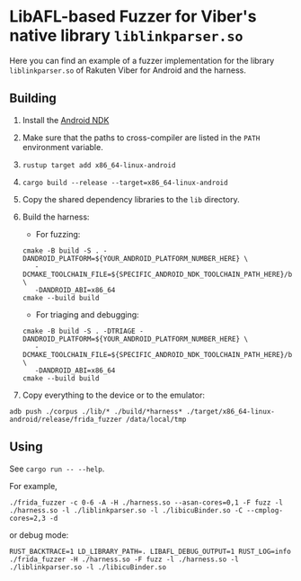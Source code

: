 # LibAFL-based Fuzzer for Viber's native library `liblinkparser.so`

Here you can find an example of a fuzzer implementation for the library `liblinkparser.so` of Rakuten Viber for Android and the harness.

## Building

1. Install the [Android NDK](https://developer.android.com/ndk)
2. Make sure that the paths to cross-compiler are listed in the `PATH` environment variable.
3. `rustup target add x86_64-linux-android`
4. `cargo build --release --target=x86_64-linux-android`
5. Copy the shared dependency libraries to the `lib` directory.
6. Build the harness:
   - For fuzzing:
   ```console
   cmake -B build -S . -DANDROID_PLATFORM=${YOUR_ANDROID_PLATFORM_NUMBER_HERE} \
      -DCMAKE_TOOLCHAIN_FILE=${SPECIFIC_ANDROID_NDK_TOOLCHAIN_PATH_HERE}/build/cmake/android.toolchain.cmake \
      -DANDROID_ABI=x86_64
   cmake --build build
   ```

   - For triaging and debugging:
   ```console
   cmake -B build -S . -DTRIAGE -DANDROID_PLATFORM=${YOUR_ANDROID_PLATFORM_NUMBER_HERE} \
      -DCMAKE_TOOLCHAIN_FILE=${SPECIFIC_ANDROID_NDK_TOOLCHAIN_PATH_HERE}/build/cmake/android.toolchain.cmake \
      -DANDROID_ABI=x86_64
   cmake --build build
   ```
7. Copy everything to the device or to the emulator:

```shell
adb push ./corpus ./lib/* ./build/*harness* ./target/x86_64-linux-android/release/frida_fuzzer /data/local/tmp
```

## Using

See `cargo run -- --help`.

For example,

```shell
./frida_fuzzer -c 0-6 -A -H ./harness.so --asan-cores=0,1 -F fuzz -l ./harness.so -l ./liblinkparser.so -l ./libicuBinder.so -C --cmplog-cores=2,3 -d
```

or debug mode:

```shell
RUST_BACKTRACE=1 LD_LIBRARY_PATH=. LIBAFL_DEBUG_OUTPUT=1 RUST_LOG=info ./frida_fuzzer -H ./harness.so -F fuzz -l ./harness.so -l ./liblinkparser.so -l ./libicuBinder.so
```
